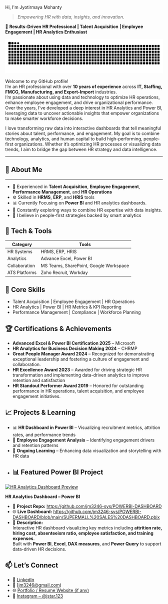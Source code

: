 Hi, I'm Jyotirmaya Mohanty 
> *Empowering HR with data, insights, and innovation.*  


🎯 **Results-Driven HR Professional | Talent Acquisition | Employee Engagement | HR Analytics Enthusiast**

<img src="https://raw.githubusercontent.com/AkashRajpurohit/AkashRajpurohit/master/assets/github-snake-dark.svg" />
  

Welcome to my GitHub profile!  
I’m an HR professional with over **10 years of experience** across **IT, Staffing, FMCG, Manufacturing, and Export-Import** industries.  
I’m passionate about using data and technology to optimize HR operations, enhance employee engagement, and drive organizational performance. Over the years, 
I’ve developed a deep interest in HR Analytics and Power BI, leveraging data to uncover actionable insights that empower organizations to make smarter workforce decisions. 

I love transforming raw data into interactive dashboards that tell meaningful stories about talent, performance, and engagement. My goal is to combine technology, analytics, and human capital to build high-performing, people-first organizations. Whether it’s optimizing HR processes or visualizing data trends, I aim to bridge the gap between HR strategy and data intelligence.

---
## 🧭 About Me
---

- 💼 Experienced in **Talent Acquisition**, **Employee Engagement**, **Performance Management**, and **HR Operations**  
- ⚙️ Skilled in **HRMS**, **ERP**, and **HRIS** tools  
- 📊 Currently Focusing on **Power BI** and HR analytics dashboards.  
- 🌱 Constantly exploring ways to combine HR expertise with data insights.  
- 🤝 I believe in people-first strategies backed by smart analytics  

## 🧰 Tech & Tools

| Category | Tools |
|-----------|-------|
| HR Systems | HRMS, ERP, HRIS |
| Analytics | Advance Excel, Power BI |
| Collaboration | MS Teams, SharePoint, Google Workspace |
| ATS Platforms | Zoho Recruit, Workday |

## 💼 Core Skills  

- Talent Acquisition | Employee Engagement | HR Operations  
- HR Analytics | Power BI | HR Metrics & KPI Reporting  
- Performance Management | Compliance | Workforce Planning  

## 🏆 Certifications & Achievements

- **Advanced Excel & Power BI Certification 2025** – Microsoft  
- **HR Analytics for Business Decision Making 2024** – CHRMP
- **Great People Manager Award 2024** – Recognized for demonstrating exceptional leadership and fostering a culture of engagement and collaboration.  
- **HR Excellence Award 2023** – Awarded for driving strategic HR transformation and implementing data-driven analytics to improve retention and satisfaction
- **HR Standout Performer Award 2019** – Honored for outstanding performance in HR operations, talent acquisition, and employee engagement initiatives.

## 📈 Projects & Learning

- 📊 **HR Dashboard in Power BI** – Visualizing recruitment metrics, attrition rates, and performance trends  
- 🧩 **Employee Engagement Analysis** – Identifying engagement drivers and retention patterns  
- 📘 **Ongoing Learning** – Enhancing data visualization and storytelling with HR data
- ## 📊 Featured Power BI Project  

[![HR Analytics Dashboard Preview](https://github.com/jm3246-sys/POWERBI/blob/main/assets/hr_dashboard.png)](https://github.com/jm3246-sys/POWERBI)

**HR Analytics Dashboard – Power BI**  
- 🔗 **Project Repo:** https://github.com/jm3246-sys/POWERBI-DASHBOARD
- 🌐 **Live Dashboard:** https://github.com/jm3246-sys/POWERBI-DASHBOARD/blob/main/SUPERMALL%20SALES%20DASHBOARD.pbix
- 🧠 **Description:**  
  Interactive HR dashboard visualizing key metrics including **attrition rate, hiring cost, absenteeism ratio, employee satisfaction, and training expenses**.  
  Built with **Power BI**, **Excel**, **DAX measures**, and **Power Query** to support data-driven HR decisions.


## 📫 Let’s Connect

- 💼 [LinkedIn](https://www.linkedin.com/in/jyotirmaya-mohanty-0b636aa0)  
- 📧 [jm3246@gmail.com)  
- 🌐 [Portfolio / Resume Website (if any)](https://jyotirmaya-mohanty-a32f99p.gamma.site/)
- 📸 [Instagram – @jstar.123](https://www.instagram.com/jstar.123?utm_source=qr&igsh=N2JpYWYwOWc4bHd2)



